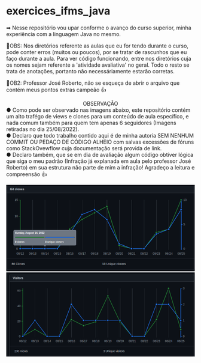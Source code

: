 # exercices_ifms_java
➡ Nesse repositório vou upar conforme o avanço do curso superior, minha experiência com a linguagem Java no mesmo.

🔹OBS: Nos diretórios referente as aulas que eu for tendo durante o curso, pode conter erros (muitos ou poucos), por se tratar de rascunhos que eu faço durante a aula. Para ver código funcionando, entre nos diretórios cuja os nomes sejam referente a 'atividade avaliativa' no geral. Todo o resto se trata de anotações, portanto não necessáriamente estarão corretas.

🔹OB2: Professor José Roberto, não se esqueça de abrir o arquivo que contém meus pontos extras campeão 👍

<div align="center">OBSERVAÇÃO</div>
<div>● Como pode ser observado nas imagens abaixo, este repositório contém um alto trafégo de views e clones para um conteúdo de aula específico, e nada comum também para quem tem apenas 6 seguidores (Imagens retiradas no dia 25/08/2022). </div>

<div>● Declaro que todo trabalho contido aqui é de minha autoria SEM NENHUM COMMIT OU PEDAÇO DE CÓDIGO ALHEIO com salvas excessões de fóruns como StackOvewflow cuja documentação será provida de link.
</div>

<div>● Declaro também, que se em dia de avaliação algum código obtiver lógica que siga o meu padrão (Infração já explanada em aula pelo professor José Roberto) em sua estrutura não parte de mim a infração! Agradeço a leitura e compreensão 👍</div>


 ![Screenshot](/Imagens%20para%20documenta%C3%A7%C3%A3o/clone.png)
 ![Screenshot](/Imagens%20para%20documenta%C3%A7%C3%A3o/views.png)